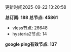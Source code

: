 更新时间2025-09-22 13:20:58

**总订阅: 188**
**总节点: 45861**
- vless节点: 26648
- hysteria2节点: 14

**google ping有效节点: 137**
